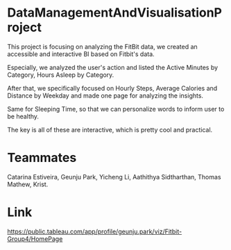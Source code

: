 # DataManagementAndVisualisationProject
This project is focusing on analyzing the FitBit data, we created an accessible and interactive BI based on Fitbit's data.   

Especially, we analyzed the user's action and listed the Active Minutes by Category, Hours Asleep by Category.  

After that, we specifically focused on Hourly Steps, Average Calories and Distance by Weekday and made one page for analyzing the insights.  

Same for Sleeping Time, so that we can personalize words to inform user to be healthy.  

The key is all of these are interactive, which is pretty cool and practical.  

# Teammates  
Catarina Estiveira, Geunju Park, Yicheng Li, Aathithya Sidtharthan, Thomas Mathew, Krist.  

# Link  
https://public.tableau.com/app/profile/geunju.park/viz/Fitbit-Group4/HomePage  

